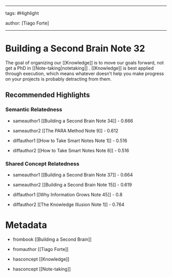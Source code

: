 




---

tags: #Highlight

author: [Tiago Forte]

---
# Building a Second Brain Note 32




The goal of organizing our  [[Knowledge]]  is to move our goals forward, not get a PhD in  [[Note-taking|notetaking]] .  [[Knowledge]]  is best applied through execution, which means whatever doesn’t help you make progress on your projects is probably detracting from them.


## Recommended Highlights

### Semantic Relatedness


- sameauthor1 [[Building a Second Brain Note 34]] - 0.666

- sameauthor2 [[The PARA Method Note 9]] - 0.612

- diffauthor1 [[How to Take Smart Notes Note 1]] - 0.516

- diffauthor2 [[How to Take Smart Notes Note 8]] - 0.516
### Shared Concept Relatedness


- sameauthor1 [[Building a Second Brain Note 37]] - 0.664

- sameauthor2 [[Building a Second Brain Note 15]] - 0.619

- diffauthor1 [[Why Information Grows Note 45]] - 0.8

- diffauthor2 [[The Knowledge Illusion Note 1]] - 0.764
# Metadata


- frombook [[Building a Second Brain]]

- fromauthor [[Tiago Forte]]

- hasconcept [[Knowledge]]

- hasconcept [[Note-taking]]